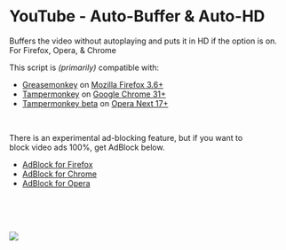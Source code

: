YouTube - Auto-Buffer & Auto-HD
===============================

Buffers the video without autoplaying and puts it in HD if the option is on.  
For Firefox, Opera, &amp; Chrome

This script is <em>(primarily)</em> compatible with:
<ul>
    <li>
        <a href="https://addons.mozilla.org/en-US/firefox/addon/greasemonkey/">Greasemonkey</a> on <a href="https://www.mozilla.org/en-US/firefox/">Mozilla Firefox 3.6+</a>
    </li>
    <li>
        <a href="https://chrome.google.com/webstore/detail/tampermonkey/dhdgffkkebhmkfjojejmpbldmpobfkfo?hl=en">Tampermonkey</a> on <a href="http://www.google.com/chrome">Google Chrome 31+</a>
    </li>
    <li>
        <a href="https://addons.opera.com/en/extensions/details/tampermonkey-beta/">Tampermonkey beta</a> on <a href="http://www.opera.com/">Opera Next 17+</a>
    </li>
</ul>

<br />

There is an experimental ad-blocking feature, but if you want to  
block video ads 100%, get AdBlock below.
<ul>
    <li>
        <a href="https://addons.mozilla.org/en-us/firefox/addon/adblock-plus/">AdBlock for Firefox</a>
    </li>
    <li>
        <a href="https://chrome.google.com/webstore/detail/adblock/gighmmpiobklfepjocnamgkkbiglidom?hl=en">AdBlock for Chrome</a>
    </li>
    <li>
        <a href="https://addons.opera.com/en/extensions/details/opera-adblock/">AdBlock for Opera</a>
    </li>
</ul>

<br /><br /><br />

<a href="https://www.paypal.com/cgi-bin/webscr?cmd=_donations&business=P7476K8HX27RL&lc=US&item_name=Joe%20Simmons&currency_code=USD&bn=PP%2dDonationsBF%3abtn_donate_LG%2egif%3aNonHosted" title="Donate to this scriptwright for further improvements"><img src="http://i.tinyuploads.com/gODxg4.png"></a>
